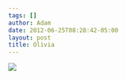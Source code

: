 ```yaml
---
tags: []
author: Adam
date: 2012-06-25T08:28:42-05:00
layout: post
title: Olivia
---
```


![](/media/m66fvj8Ro51qz77n8o1_1280.jpg)
